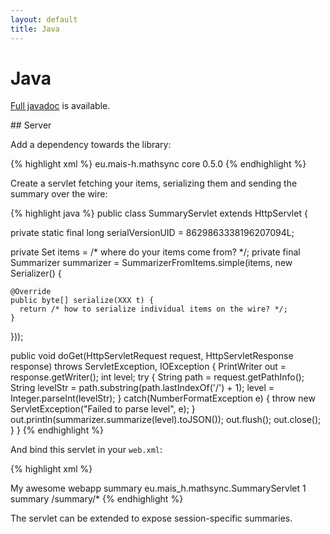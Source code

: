 ```yaml
---
layout: default
title: Java
---
```


# Java

[Full javadoc](/javadoc) is available.

## Server

Add a dependency towards the library:

{% highlight xml %}
<dependency>
  <groupId>eu.mais-h.mathsync</groupId>
  <artifactId>core</artifactId>
  <version>0.5.0</version>
</dependency>
{% endhighlight %}

Create a servlet fetching your items, serializing them and sending the summary over the wire:

{% highlight java %}
public class SummaryServlet extends HttpServlet {

  private static final long serialVersionUID = 8629863338196207094L;

  private Set<XXX> items = /* where do your items come from? */;
  private final Summarizer summarizer = SummarizerFromItems.simple(items, new Serializer<XXX>() {

    @Override
    public byte[] serialize(XXX t) {
      return /* how to serialize individual items on the wire? */;
    }
  }));

  public void doGet(HttpServletRequest request, HttpServletResponse response) throws ServletException, IOException {
    PrintWriter out = response.getWriter();
    int level;
    try {
      String path = request.getPathInfo();
      String levelStr = path.substring(path.lastIndexOf('/') + 1);
      level = Integer.parseInt(levelStr);
    } catch(NumberFormatException e) {
      throw new ServletException("Failed to parse level", e);
    }
    out.println(summarizer.summarize(level).toJSON());
    out.flush();
    out.close();
  }
}
{% endhighlight %}

And bind this servlet in your `web.xml`:

{% highlight xml %}
<!DOCTYPE web-app PUBLIC "-//Sun Microsystems, Inc.//DTD Web Application 2.3//EN" "http://java.sun.com/dtd/web-app_2_3.dtd" >
<web-app>
  <display-name>My awesome webapp</display-name>
  <servlet>
    <servlet-name>summary</servlet-name>
    <servlet-class>eu.mais_h.mathsync.SummaryServlet</servlet-class>
    <load-on-startup>1</load-on-startup>
  </servlet>
  <servlet-mapping>
    <servlet-name>summary</servlet-name>
    <url-pattern>/summary/*</url-pattern>
  </servlet-mapping>
</web-app>
{% endhighlight %}

The servlet can be extended to expose session-specific summaries.
